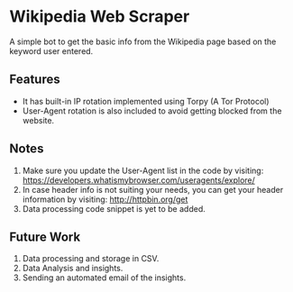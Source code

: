 
# Wikipedia Web Scraper

A simple bot to get the basic info from the Wikipedia page based on the keyword user entered. 

## Features
* It has built-in IP rotation implemented using Torpy (A Tor Protocol)
* User-Agent rotation is also included to avoid getting blocked from the website.

## Notes
1. Make sure you update the User-Agent list in the code by visiting:  https://developers.whatismybrowser.com/useragents/explore/
2. In case header info is not suiting your needs, you can get your header information by visiting: http://httpbin.org/get
3. Data processing code snippet is yet to be added.

## Future Work
1. Data processing and storage in CSV.
2. Data Analysis and insights.
3. Sending an automated email of the insights.
